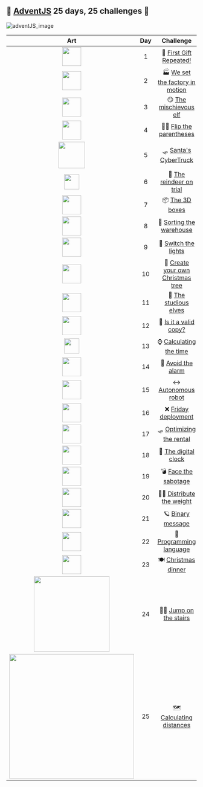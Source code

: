 ## 🎄 [AdventJS](https://adventjs.dev/es) 25 days, 25 challenges 🎄

![adventJS_image](https://github.com/Kilian-Sosa/advent-js-2023/assets/85161810/e2d2144a-c55b-4d89-b2d2-416ae4aae63a)

|                                               Art                                                | Day |                                  Challenge                                    | Difficulty  |                  Code                    | Score |
| :----------------------------------------------------------------------------------------------: | :-: | :--------------------------------------------------------------------------:  | :--------:  | :------------------------------------:   | :---: |
| <img src="https://adventjs.dev/challenges-2023/1.png" width="50" style="object-fit: contain;" /> |  1  |     🎁 [First Gift Repeated!](https://adventjs.dev/es/challenges/2023/1)      |  🟢 Easy   | [See](challenges/challenge01/README.md)   |  330  |
| <img src="https://adventjs.dev/challenges-2023/2.png" width="50" style="object-fit: contain;" /> |  2  | 🏭 [We set the factory in motion](https://adventjs.dev/es/challenges/2023/2)  |  🟢 Easy   | [See](challenges/challenge02/README.md)   |  280  |
| <img src="https://adventjs.dev/challenges-2023/3.png" width="50" style="object-fit: contain;" /> |  3  |     😏 [The mischievous elf](https://adventjs.dev/es/challenges/2023/2)       |  🟢 Easy   | [See](challenges/challenge03/README.md)   |  370  |
| <img src="https://adventjs.dev/challenges-2023/4.png" width="50" style="object-fit: contain;" /> |  4  |     😵‍💫 [Flip the parentheses](https://adventjs.dev/es/challenges/2023/4)    | 🟠 Medium  | [See](challenges/challenge04/README.md)   |  280  |
| <img src="https://adventjs.dev/challenges-2023/5.png" width="70" style="object-fit: contain;" /> |  5  |      🛷 [Santa's CyberTruck](https://adventjs.dev/es/challenges/2023/5)       | 🟠 Medium  | [See](challenges/challenge05/README.md)   |  160  |
| <img src="https://adventjs.dev/challenges-2023/6.png" width="40" style="object-fit: contain;" /> |  6  |     🦌 [The reindeer on trial](https://adventjs.dev/es/challenges/2023/6)     |  🟢 Easy   | [See](challenges/challenge06/README.md)   |  390  |
| <img src="https://adventjs.dev/challenges-2023/7.png" width="50" style="object-fit: contain;" /> |  7  |        📦 [The 3D boxes](https://adventjs.dev/es/challenges/2023/7)           |  🟢 Easy   | [See](challenges/challenge07/README.md)   | ~~~~~ |
| <img src="https://adventjs.dev/challenges-2023/8.png" width="50" style="object-fit: contain;" /> |  8  |     🏬 [Sorting the warehouse](https://adventjs.dev/es/challenges/2023/8)     | 🟠 Medium  | [See](challenges/challenge08/README.md)   | ~~~~~ |
| <img src="https://adventjs.dev/challenges-2023/9.png" width="50" style="object-fit: contain;" /> |  9  |       🚦 [Switch the lights](https://adventjs.dev/es/challenges/2023/9)        |  🟢 Easy   | [See](challenges/challenge09/README.md)   | ~~~~~ |
|<img src="https://adventjs.dev/challenges-2023/10.png" width="50" style="object-fit: contain;" /> | 10  |🎄 [Create your own Christmas tree](https://adventjs.dev/es/challenges/2023/10)|  🟢 Easy   | [See](challenges/challenge10/README.md)   | ~~~~~ |
|<img src="https://adventjs.dev/challenges-2023/11.png" width="50" style="object-fit: contain;" /> | 11  |     📖  [The studious elves](https://adventjs.dev/es/challenges/2023/11)      | 🟠 Medium  | [See](challenges/challenge11/README.md)   | ~~~~~ |
|<img src="https://adventjs.dev/challenges-2023/12.png" width="50" style="object-fit: contain;" /> | 12  |     📸 [Is it a valid copy?](https://adventjs.dev/es/challenges/2023/12)      | 🟠 Medium  | [See](challenges/challenge12/README.md)   | ~~~~~ |
|<img src="https://adventjs.dev/challenges-2023/13.png" width="40" style="object-fit: contain;" /> | 13  |    ⌚️ [Calculating the time](https://adventjs.dev/es/challenges/2023/13)      |  🟢 Easy   | [See](challenges/challenge13/README.md)   | ~~~~~ |
|<img src="https://adventjs.dev/challenges-2023/14.png" width="50" style="object-fit: contain;" /> | 14  |       🚨 [Avoid the alarm](https://adventjs.dev/es/challenges/2023/14)        | 🟠 Medium  | [See](challenges/challenge14/README.md)   | ~~~~~ |
|<img src="https://adventjs.dev/challenges-2023/15.png" width="50" style="object-fit: contain;" /> | 15  |      ↔️ [Autonomous robot](https://adventjs.dev/es/challenges/2023/15)         | 🟠 Medium  | [See](challenges/challenge15/README.md)   | ~~~~~ |
|<img src="https://adventjs.dev/challenges-2023/16.png" width="50" style="object-fit: contain;" /> | 16  |      ❌ [Friday deployment](https://adventjs.dev/es/challenges/2023/16)       |  🟢 Easy   | [See](challenges/challenge16/README.md)   | ~~~~~ |
|<img src="https://adventjs.dev/challenges-2023/17.png" width="50" style="object-fit: contain;" /> | 17  |    🛷 [Optimizing the rental](https://adventjs.dev/es/challenges/2023/17)     |  🟢 Easy   | [See](challenges/challenge17/README.md)   | ~~~~~ |
|<img src="https://adventjs.dev/challenges-2023/18.png" width="50" style="object-fit: contain;" /> | 18  |    🔢 [The digital clock](https://adventjs.dev/es/challenges/2023/18)         |  🔴 Hard   | [See](challenges/challenge18/README.md)   | ~~~~~ |
|<img src="https://adventjs.dev/challenges-2023/19.png" width="50" style="object-fit: contain;" /> | 19  |     💣 [Face the sabotage](https://adventjs.dev/es/challenges/2023/19)        | 🟠 Medium  | [See](challenges/challenge19/README.md)   | ~~~~~ |
|<img src="https://adventjs.dev/challenges-2023/20.png" width="50" style="object-fit: contain;" /> | 20  |     🏋️‍♂️ [Distribute the weight](https://adventjs.dev/es/challenges/2023/20)    |  🔴 Hard   | [See](challenges/challenge20/README.md)   | ~~~~~ |
|<img src="https://adventjs.dev/challenges-2023/21.png" width="50" style="object-fit: contain;" /> | 21  |     🪐 [Binary message](https://adventjs.dev/es/challenges/2023/21)           | 🟠 Medium  | [See](challenges/challenge21/README.md)   | ~~~~~ |
|<img src="https://adventjs.dev/challenges-2023/22.png" width="50" style="object-fit: contain;" /> | 22  |     🚂 [Programming language](https://adventjs.dev/es/challenges/2023/22)     |  🟢 Easy   | [See](challenges/challenge22/README.md)   | ~~~~~ |
|<img src="https://adventjs.dev/challenges-2023/23.png" width="50" style="object-fit: contain;" /> | 23  |     🍽️ [Christmas dinner](https://adventjs.dev/es/challenges/2023/23)         |  🟢 Easy   | [See](challenges/challenge23/README.md)   | ~~~~~ |
|<img src="https://adventjs.dev/challenges-2023/24.png" width="200" style="object-fit: contain;" />| 24  |     🏃‍♂️ [Jump on the stairs](https://adventjs.dev/es/challenges/2023/24)        | 🟠 Medium | [See](challenges/challenge24/README.md)   | ~~~~~ |
|<img src="https://adventjs.dev/challenges-2023/25.png" width="330" style="object-fit: contain;" />| 25  |     🗺️ [Calculating distances](https://adventjs.dev/es/challenges/2023/25)    | 🟠 Medium  | [See](challenges/challenge25/README.md)   | ~~~~~ |
